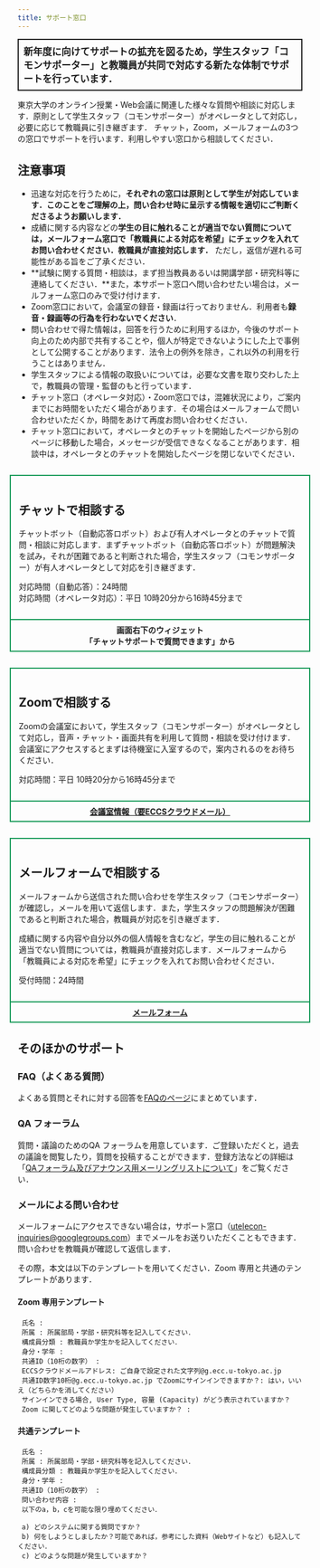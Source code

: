 ```yaml
---
title: サポート窓口
---
```


<div style="border: 2px solid currentcolor; margin-bottom: 0.5em; padding: 0.5em; font-weight: bold; font-size: larger;">新年度に向けてサポートの拡充を図るため，学生スタッフ「コモンサポーター」と教職員が共同で対応する新たな体制でサポートを行っています．</div>

東京大学のオンライン授業・Web会議に関連した様々な質問や相談に対応します．原則として学生スタッフ（コモンサポーター）がオペレータとして対応し，必要に応じて教職員に引き継ぎます．
チャット，Zoom，メールフォームの3つの窓口でサポートを行います．利用しやすい窓口から相談してください．

## 注意事項

* 迅速な対応を行うために，**それぞれの窓口は原則として学生が対応しています．このことをご理解の上，問い合わせ時に呈示する情報を適切にご判断くださるようお願いします．**
* 成績に関する内容などの**学生の目に触れることが適当でない質問については，メールフォーム窓口で「教職員による対応を希望」にチェックを入れてお問い合わせください．教職員が直接対応します．** ただし，返信が遅れる可能性がある旨をご了承ください．
* **試験に関する質問・相談は，まず担当教員あるいは開講学部・研究科等に連絡してください．**また，本サポート窓口へ問い合わせたい場合は，メールフォーム窓口のみで受け付けます．
* Zoom窓口において，会議室の録音・録画は行っておりません．利用者も**録音・録画等の行為を行わないでください**．
* 問い合わせで得た情報は，回答を行うために利用するほか，今後のサポート向上のため内部で共有することや，個人が特定できないようにした上で事例として公開することがあります．法令上の例外を除き，これ以外の利用を行うことはありません．
* 学生スタッフによる情報の取扱いについては，必要な文書を取り交わした上で，教職員の管理・監督のもと行っています．
* チャット窓口（オペレータ対応）・Zoom窓口では，混雑状況により，ご案内までにお時間をいただく場合があります．その場合はメールフォームで問い合わせいただくか，時間をあけて再度お問い合わせください．
* チャット窓口において，オペレータとのチャットを開始したページから別のページに移動した場合，メッセージが受信できなくなることがあります．相談中は，オペレータとのチャットを開始したページを閉じないでください．

<div style="border: 2px solid #159957; margin: 2em -1em 0; padding: 1em;">

<h2 id="chat">チャットで相談する</h2>

<p>チャットボット（自動応答ロボット）および有人オペレータとのチャットで質問・相談に対応します．まずチャットボット（自動応答ロボット）が問題解決を試み，それが困難であると判断された場合，学生スタッフ（コモンサポーター）が有人オペレータとして対応を引き継ぎます．</p>

対応時間（自動応答）：24時間<br>
対応時間（オペレータ対応）：平日 10時20分から16時45分まで

</div>
<div style="border: 2px solid #159957; margin: -2px -1em 2em; padding: 0.5em 1em; text-align: center; font-weight: bolder">
画面右下のウィジェット<br>「チャットサポートで質問できます」から
</div>

<div style="border: 2px solid #159957; margin: 2em -1em 0; padding: 1em;">

<h2 id="zoom">Zoomで相談する</h2>

<p>Zoomの会議室において，学生スタッフ（コモンサポーター）がオペレータとして対応し，音声・チャット・画面共有を利用して質問・相談を受け付けます．会議室にアクセスするとまずは待機室に入室するので，案内されるのをお待ちください．</p>

対応時間：平日 10時20分から16時45分まで

</div>

<div style="border: 2px solid #159957; margin: -2px -1em 2em; padding: 0.5em 1em; text-align: center; font-weight: bolder">
<a href="https://docs.google.com/document/d/1hN0VpQj3engH5lAZUJ_gIsNTnJBkrUkUXgoV_T03Iec/edit?usp=sharing">会議室情報（要ECCSクラウドメール）</a>
</div>


<div style="margin: 2em -1em 0; padding: 1em; border: 2px solid #159957;">

<h2 id="email-form">メールフォームで相談する</h2>

<p>メールフォームから送信された問い合わせを学生スタッフ（コモンサポーター）が確認し，メールを用いて返信します．また，学生スタッフの問題解決が困難であると判断された場合，教職員が対応を引き継ぎます．</p>

<p>成績に関する内容や自分以外の個人情報を含むなど，学生の目に触れることが適当でない質問については，教職員が直接対応します．メールフォームから「教職員による対応を希望」にチェックを入れてお問い合わせください．</p>

受付時間：24時間

</div>
<div style="border: 2px solid #159957; margin: -2px -1em 2em; padding: 0.5em 1em; text-align: center; font-weight: bolder">
<a href="https://forms.gle/UmtsPRfGvW1nsXDS7">メールフォーム</a>
</div>

## そのほかのサポート

### FAQ（よくある質問）

よくある質問とそれに対する回答を[FAQのページ](/faq/)にまとめています．

### QA フォーラム
質問・議論のためのQA フォーラムを用意しています．ご登録いただくと，過去の議論を閲覧したり，質問を投稿することができます．登録方法などの詳細は「[QAフォーラム及びアナウンス用メーリングリストについて](/forums/)」をご覧ください．

### メールによる問い合わせ

メールフォームにアクセスできない場合は，サポート窓口（utelecon-inquiries@googlegroups.com）までメールをお送りいただくこともできます．問い合わせを教職員が確認して返信します．

その際，本文は以下のテンプレートを用いてください．Zoom 専用と共通のテンプレートがあります．

#### Zoom 専用テンプレート
```
 氏名 : 
 所属 : 所属部局・学部・研究科等を記入してください．
 構成員分類 : 教職員か学生かを記入してください．
 身分・学年 : 
 共通ID（10桁の数字） : 
 ECCSクラウドメールアドレス: ご自身で設定された文字列@g.ecc.u-tokyo.ac.jp
 共通ID数字10桁@g.ecc.u-tokyo.ac.jp でZoomにサインインできますか？: はい，いいえ（どちらかを消してください）
 サインインできる場合, User Type, 容量 (Capacity) がどう表示されていますか？
 Zoom に関してどのような問題が発生していますか？ : 
```

#### 共通テンプレート

```
 氏名 : 
 所属 : 所属部局・学部・研究科等を記入してください．
 構成員分類 : 教職員か学生かを記入してください．
 身分・学年 : 
 共通ID（10桁の数字） : 
 問い合わせ内容 : 
 以下のa，b，cを可能な限り埋めてください．
 
 a) どのシステムに関する質問ですか？
 b) 何をしようとしましたか？可能であれば，参考にした資料（Webサイトなど）も記入してください．
 c) どのような問題が発生していますか？
```